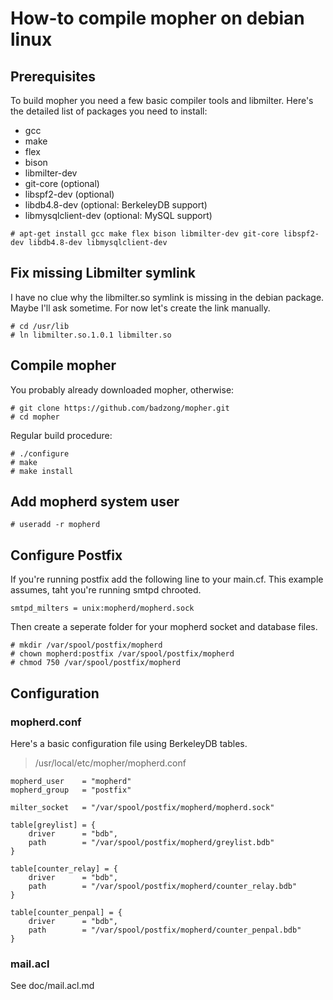 How-to compile mopher on debian linux
=====================================


Prerequisites
-------------

To build mopher you need a few basic compiler tools and libmilter. Here's the
detailed list of packages you need to install:

  * gcc
  * make
  * flex
  * bison
  * libmilter-dev
  * git-core (optional)
  * libspf2-dev (optional)
  * libdb4.8-dev (optional: BerkeleyDB support)
  * libmysqlclient-dev (optional: MySQL support)

```
# apt-get install gcc make flex bison libmilter-dev git-core libspf2-dev libdb4.8-dev libmysqlclient-dev
```


Fix missing Libmilter symlink
-----------------------------

I have no clue why the libmilter.so symlink is missing in the debian package.
Maybe I'll ask sometime. For now let's create the link manually.

```
# cd /usr/lib
# ln libmilter.so.1.0.1 libmilter.so
```


Compile mopher
--------------

You probably already downloaded mopher, otherwise:

```
# git clone https://github.com/badzong/mopher.git
# cd mopher
```


Regular build procedure:

```
# ./configure
# make
# make install
```


Add mopherd system user
-----------------------

```
# useradd -r mopherd
```

Configure Postfix
-----------------

If you're running postfix add the following line to your main.cf. This example
assumes, taht you're running smtpd chrooted.

```
smtpd_milters = unix:mopherd/mopherd.sock
```

Then create a seperate folder for your mopherd socket and database files.

```
# mkdir /var/spool/postfix/mopherd
# chown mopherd:postfix /var/spool/postfix/mopherd
# chmod 750 /var/spool/postfix/mopherd
```


Configuration
-------------

### mopherd.conf

Here's a basic configuration file using BerkeleyDB tables.

> /usr/local/etc/mopher/mopherd.conf

```
mopherd_user    = "mopherd"
mopherd_group   = "postfix"

milter_socket   = "/var/spool/postfix/mopherd/mopherd.sock"

table[greylist] = {
    driver      = "bdb",
    path        = "/var/spool/postfix/mopherd/greylist.bdb"
}

table[counter_relay] = {
    driver      = "bdb",
    path        = "/var/spool/postfix/mopherd/counter_relay.bdb"
}

table[counter_penpal] = {
    driver      = "bdb",
    path        = "/var/spool/postfix/mopherd/counter_penpal.bdb"
}
```


### mail.acl

See doc/mail.acl.md
